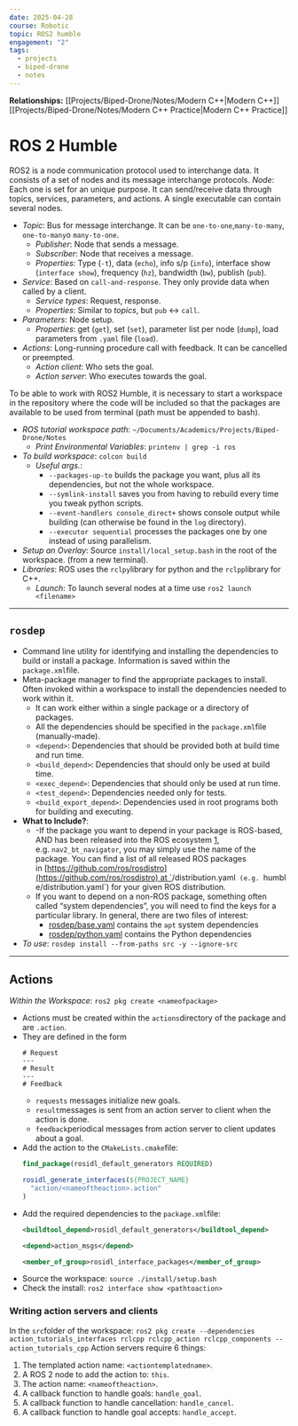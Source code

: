 ```yaml
---
date: 2025-04-28
course: Robotic
topic: ROS2 humble
engagement: "2"
tags:
  - projects
  - biped-drone
  - notes
---
```

**Relationships:** [[Projects/Biped-Drone/Notes/Modern C++|Modern C++]] [[Projects/Biped-Drone/Notes/Modern C++ Practice|Modern C++ Practice]]
# ROS 2 Humble
ROS2 is a node communication protocol used to interchange data. It consists of a set of nodes and its message interchange protocols.
*Node*: Each one is set for an unique purpose. It can send/receive data through topics, services, parameters, and actions. A single executable can contain several nodes.
- *Topic*: Bus for message interchange. It can be `one-to-one`,`many-to-many`, `one-to-many`o `many-to-one`.
	- *Publisher*: Node that sends a message.
	- *Subscriber*: Node that receives a message.
	- *Properties*: Type (`-t`), data (`echo`), info s/p (`info`), interface show (`interface show`), frequency (`hz`), bandwidth (`bw`), publish (`pub`).
- *Service*: Based on `call-and-response`. They only provide data when called by a client.
	- *Service types*: Request, response.
	- *Properties*: Similar to *topics*, but `pub` $\leftrightarrow$ `call`.
- *Parameters*: Node setup.
	- *Properties*: get (`get`), set (`set`), parameter list per node (`dump`), load parameters from `.yaml` file (`load`).
- *Actions*: Long-running procedure call with feedback. It can be cancelled or preempted.
	- *Action client*: Who sets the goal.
	- *Action server*: Who executes towards the goal.

To be able to work with ROS2 Humble, it is necessary to start a workspace in the repository where the code will be included so that the packages are available to be used from terminal (path must be appended to bash).
- *ROS tutorial workspace path*: `~/Documents/Academics/Projects/Biped-Drone/Notes`
	- *Print Environmental Variables*: `printenv | grep -i ros`
- *To build workspace*: `colcon build`
	- *Useful args.*: 
		- `--packages-up-to` builds the package you want, plus all its dependencies, but not the whole workspace.
		- `--symlink-install` saves you from having to rebuild every time you tweak python scripts.
		- `--event-handlers console_direct+` shows console output while building (can otherwise be found in the `log` directory).
		- `--executor sequential` processes the packages one by one instead of using parallelism.
- *Setup an Overlay*: Source `install/local_setup.bash` in the root of the workspace. (from a new terminal).
- *Libraries*: ROS uses the `rclpy`library for python and the `rclpp`library for C++.
	- *Launch*: To launch several nodes at a time use `ros2 launch <filename>`
---
## `rosdep`
- Command line utility for identifying and installing the dependencies to build or install a package. Information is saved within the `package.xml`file. 
- Meta-package manager to find the appropriate packages to install. Often invoked within a workspace to install the dependencies needed to work within it.
	- It can work either within a single package or a directory of packages.
	- All the dependencies should be specified in the `package.xml`file (manually-made). 
	- `<depend>`: Dependencies that should be provided both at build time and run time.
	- `<build_depend>`: Dependencies that should only be used at build time.
	- `<exec_depend>`: Dependencies that should only be used at run time.
	- `<test_depend>`: Dependencies needed only for tests.
	- `<build_export_depend>`: Dependencies used in root programs both for building and executing.
- **What to Include?**:
	- -If the package you want to depend in your package is ROS-based, AND has been released into the ROS ecosystem [1](https://docs.ros.org/en/humble/Tutorials/Intermediate/Rosdep.html#id2), e.g. `nav2_bt_navigator`, you may simply use the name of the package. You can find a list of all released ROS packages in [https://github.com/ros/rosdistro](https://github.com/ros/rosdistro) at `<distro>/distribution.yaml` (e.g. `humble/distribution.yaml`) for your given ROS distribution.
	- If you want to depend on a non-ROS package, something often called “system dependencies”, you will need to find the keys for a particular library. In general, there are two files of interest:
	    - [rosdep/base.yaml](https://github.com/ros/rosdistro/blob/master/rosdep/base.yaml) contains the `apt` system dependencies
	    - [rosdep/python.yaml](https://github.com/ros/rosdistro/blob/master/rosdep/python.yaml) contains the Python dependencies
- *To use*: `rosdep install --from-paths src -y --ignore-src`
---
## Actions
*Within the Workspace*: `ros2 pkg create <nameofpackage>`
- Actions must be created within the `actions`directory of the package and are `.action`.
- They are defined in the form
	```action
	# Request
	---
	# Result
	--- 
	# Feedback
	```
	- `requests` messages initialize new goals.
	- `result`messages is sent from an action server to client when the action is done.
	- `feedback`periodical messages from action server to client updates about a goal.
- Add the action to the `CMakeLists.cmake`file:
	```cmake
	find_package(rosidl_default_generators REQUIRED)
	
	rosidl_generate_interfaces(${PROJECT_NAME}
	  "action/<nameoftheaction>.action"
	) 
	```
- Add the required dependencies to the `package.xml`file:
	```xml
	<buildtool_depend>rosidl_default_generators</buildtool_depend>
	
	<depend>action_msgs</depend>
	
	<member_of_group>rosidl_interface_packages</member_of_group>
	```
- Source the workspace: `source ./install/setup.bash`
- Check the install: `ros2 interface show <pathtoaction>`
### Writing action servers and clients
In the `src`folder of the workspace: `ros2 pkg create --dependencies action_tutorials_interfaces rclcpp rclcpp_action rclcpp_components -- action_tutorials_cpp`
Action servers require 6 things:
1. The templated action name: `<actiontemplatedname>`.
2. A ROS 2 node to add the action to: `this`.
3. The action name: `<nameoftheaction>`.
4. A callback function to handle goals: `handle_goal`.
5. A callback function to handle cancellation: `handle_cancel`.
6. A callback function to handle goal accepts: `handle_accept`.
